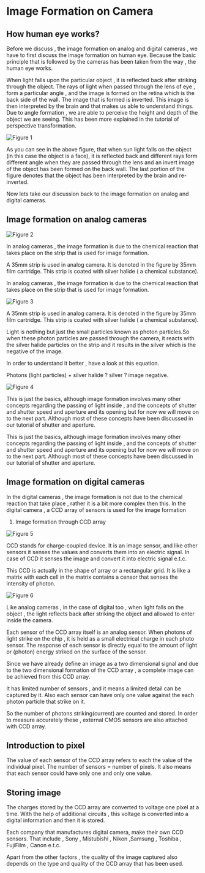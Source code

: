 # Image Formation on Camera

## How human eye works?

Before we discuss , the image formation on analog and digital cameras , we have to first discuss the image formation on human eye. Because the basic principle that is followed by the cameras has been taken from the way , the human eye works.

When light falls upon the particular object , it is reflected back after striking through the object. The rays of light when passed through the lens of eye , form a particular angle , and the image is formed on the retina which is the back side of the wall. The image that is formed is inverted. This image is then interpreted by the brain and that makes us able to understand things. Due to angle formation , we are able to perceive the height and depth of the object we are seeing. This has been more explained in the tutorial of perspective transformation.

![Figure 1](https://github.com/lacie-life/Image-Processing/blob/master/Theory/Something/7-Image-Formation-on-Camera/image_formation_on_camera.jpg?raw=true)

As you can see in the above figure, that when sun light falls on the object (in this case the object is a face), it is reflected back and different rays form different angle when they are passed through the lens and an invert image of the object has been formed on the back wall. The last portion of the figure denotes that the object has been interpreted by the brain and re-inverted.

Now lets take our discussion back to the image formation on analog and digital cameras.

## Image formation on analog cameras

![Figure 2](https://github.com/lacie-life/Image-Processing/blob/master/Theory/Something/7-Image-Formation-on-Camera/image_formation_using_strip.jpg?raw=true)

In analog cameras , the image formation is due to the chemical reaction that takes place on the strip that is used for image formation.

A 35mm strip is used in analog camera. It is denoted in the figure by 35mm film cartridge. This strip is coated with silver halide ( a chemical substance).

In analog cameras , the image formation is due to the chemical reaction that takes place on the strip that is used for image formation.

![Figure 3](https://github.com/lacie-life/Image-Processing/blob/master/Theory/Something/7-Image-Formation-on-Camera/analog_strip.jpg?raw=true)

A 35mm strip is used in analog camera. It is denoted in the figure by 35mm film cartridge. This strip is coated with silver halide ( a chemical substance).

Light is nothing but just the small particles known as photon particles.So when these photon particles are passed through the camera, it reacts with the silver halide particles on the strip and it results in the silver which is the negative of the image.

In order to understand it better , have a look at this equation.

Photons (light particles) + silver halide ? silver ? image negative.

![Figure 4](https://github.com/lacie-life/Image-Processing/blob/master/Theory/Something/7-Image-Formation-on-Camera/silver_halide_negatives.jpg?raw=true)

This is just the basics, although image formation involves many other concepts regarding the passing of light inside , and the concepts of shutter and shutter speed and aperture and its opening but for now we will move on to the next part. Although most of these concepts have been discussed in our tutorial of shutter and aperture.

This is just the basics, although image formation involves many other concepts regarding the passing of light inside , and the concepts of shutter and shutter speed and aperture and its opening but for now we will move on to the next part. Although most of these concepts have been discussed in our tutorial of shutter and aperture.

## Image formation on digital cameras

In the digital cameras , the image formation is not due to the chemical reaction that take place , rather it is a bit more complex then this. In the digital camera , a CCD array of sensors is used for the image formation

1. Image formation through CCD array

![Figure 5](https://github.com/lacie-life/Image-Processing/blob/master/Theory/Something/7-Image-Formation-on-Camera/ccd_array.jpg?raw=true)

CCD stands for charge-coupled device. It is an image sensor, and like other sensors it senses the values and converts them into an electric signal. In case of CCD it senses the image and convert it into electric signal e.t.c.

This CCD is actually in the shape of array or a rectangular grid. It is like a matrix with each cell in the matrix contains a censor that senses the intensity of photon.

![Figure 6](https://github.com/lacie-life/Image-Processing/blob/master/Theory/Something/7-Image-Formation-on-Camera/ccd_sensor_array.jpg?raw=true)

Like analog cameras , in the case of digital too , when light falls on the object , the light reflects back after striking the object and allowed to enter inside the camera.

Each sensor of the CCD array itself is an analog sensor. When photons of light strike on the chip , it is held as a small electrical charge in each photo sensor. The response of each sensor is directly equal to the amount of light or (photon) energy striked on the surface of the sensor.

Since we have already define an image as a two dimensional signal and due to the two dimensional formation of the CCD array , a complete image can be achieved from this CCD array.

It has limited number of sensors , and it means a limited detail can be captured by it. Also each sensor can have only one value against the each photon particle that strike on it.

So the number of photons striking(current) are counted and stored. In order to measure accurately these , external CMOS sensors are also attached with CCD array.

## Introduction to pixel
The value of each sensor of the CCD array refers to each the value of the individual pixel. The number of sensors = number of pixels. It also means that each sensor could have only one and only one value.

## Storing image
The charges stored by the CCD array are converted to voltage one pixel at a time. With the help of additional circuits , this voltage is converted into a digital information and then it is stored.

Each company that manufactures digital camera, make their own CCD sensors. That include , Sony , Mistubishi , Nikon ,Samsung , Toshiba , FujiFilm , Canon e.t.c.

Apart from the other factors , the quality of the image captured also depends on the type and quality of the CCD array that has been used.
